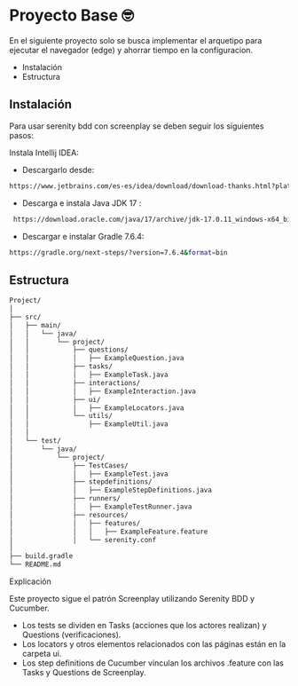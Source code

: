  # Proyecto Base :nerd_face:

 En el siguiente proyecto solo se busca implementar el arquetipo para ejecutar el navegador (edge) y ahorrar tiempo en la configuracion.

- Instalación
- Estructura
  
## Instalación

Para usar serenity bdd con screenplay se deben seguir los siguientes pasos:

 Instala Intellij IDEA:

- Descargarlo desde:
  
 ```bash
 https://www.jetbrains.com/es-es/idea/download/download-thanks.html?platform=windows&code=IIC
```
- Descarga e instala Java JDK 17 :
```bash
 https://download.oracle.com/java/17/archive/jdk-17.0.11_windows-x64_bin.exe (sha256 )
```
 - Descargar e instalar Gradle 7.6.4:
 ```bash
 https://gradle.org/next-steps/?version=7.6.4&format=bin
```

## Estructura
```bash
Project/
│
├── src/
│   ├── main/
│   │   └── java/
│   │       └── project/
│   │           ├── questions/
│   │           │   ├── ExampleQuestion.java
│   │           ├── tasks/
│   │           │   ├── ExampleTask.java
│   │           ├── interactions/
│   │           │   ├── ExampleInteraction.java
│   │           ├── ui/
│   │           │   ├── ExampleLocators.java
│   │           └── utils/
│   │               ├── ExampleUtil.java
│   │
│   └── test/
│       └── java/
│           └── project/
│               ├── TestCases/
│               │   ├── ExampleTest.java
│               ├── stepdefinitions/
│               │   ├── ExampleStepDefinitions.java
│               ├── runners/
│               │   ├── ExampleTestRunner.java
│               ├── resources/
│               │   ├── features/
│               │   │   ├── ExampleFeature.feature
│               │   └── serenity.conf
│
├── build.gradle
└── README.md

```
  Explicación
  
Este proyecto sigue el patrón Screenplay utilizando Serenity BDD y Cucumber. 

- Los tests se dividen en Tasks (acciones que los actores realizan) y Questions (verificaciones).
- Los locators y otros elementos relacionados con las páginas están en la carpeta ui.
- Los step definitions de Cucumber vinculan los archivos .feature con las Tasks y Questions de Screenplay.

